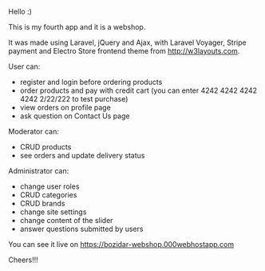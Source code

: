 Hello :)

This is my fourth app and it is a webshop.

It was made using Laravel, jQuery and Ajax, with Laravel Voyager, Stripe payment and Electro Store frontend theme from http://w3layouts.com.  

User can:<br>
- register and login before ordering products<br>
- order products and pay with credit cart (you can enter 4242 4242 4242 4242 2/22/222 to test purchase)<br>
- view orders on profile page<br>
- ask question on Contact Us page<br>

Moderator can:<br>
- CRUD products<br>
- see orders and update delivery status<br>

Administrator can:<br>
- change user roles<br>
- CRUD categories<br>
- CRUD brands<br>
- change site settings<br>
- change content of the slider<br>
- answer questions submitted by users<br>

You can see it live on https://bozidar-webshop.000webhostapp.com

Cheers!!!
